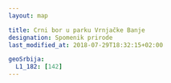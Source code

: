 ```yaml
---
layout: map

title: Crni bor u parku Vrnjačke Banje
designation: Spomenik prirode
last_modified_at: 2018-07-29T18:32:15+02:00

geoSrbija:
  L1_182: [142]
---
```

